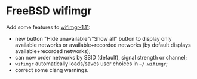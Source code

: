 # FreeBSD wifimgr

Add some features to [wifimgr-1.11](http://opal.com/freebsd/ports/net-mgmt/wifimgr/):

- new button "Hide unavailable"/"Show all" button to display only
  available networks or available+recorded networks (by default
  displays available+recorded networks);
- can now order networks by SSID (default), signal strength or
  channel;
- `wifimgr` automatically loads/saves user choices in `~/.wifimgr`;
- correct some clang warnings.
